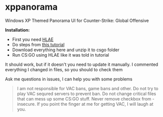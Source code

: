 # xppanorama
Windows XP Themed Panorama UI for Counter-Strike: Global Offensive

**Installation:**
- First you need [HLAE](https://www.advancedfx.org/download/)
- Do steps from [this tutorial](https://github.com/advancedfx/advancedfx/wiki/How-to-change-Panorama-UI)
- Download everything here and unzip it to csgo folder
- Run CS:GO using HLAE like it was told in tutorial

It should work, but if it doesn't you need to update it manually.
I commented everything I changed in files, so you should to check them

Ask me questions in issues, I can help you with some problems

> I am not responsible for VAC bans, game bans and other. Do not try to play VAC sequred servers to prevent ban. Do not change critical files that can mess up some CS:GO stuff. Never remove checkbox from -insecure. If you point the finger at me for getting VAC, I will laugh at you.
